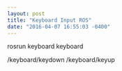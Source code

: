```yaml
---
layout: post
title: "Keyboard Input ROS"
date: "2016-04-07 16:55:03 -0400"
---
```


rosrun keyboard keyboard

/keyboard/keydown
/keyboard/keyup
